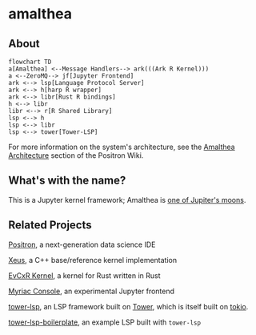 # amalthea

## About

```mermaid
flowchart TD
a[Amalthea] <--Message Handlers--> ark(((Ark R Kernel)))
a <--ZeroMQ--> jf[Jupyter Frontend]
ark <--> lsp[Language Protocol Server]
ark <--> h[harp R wrapper]
ark <--> libr[Rust R bindings]
h <--> libr
libr <--> r[R Shared Library]
lsp <--> h
lsp <--> libr
lsp <--> tower[Tower-LSP]
```

For more information on the system's architecture, see the [Amalthea Architecture](https://connect.rstudioservices.com/positron-wiki/amalthea-architecture.html) section of the Positron Wiki.


## What's with the name?

This is a Jupyter kernel framework; Amalthea is [one of Jupiter's moons](https://en.wikipedia.org/wiki/Amalthea_(moon)).


## Related Projects

[Positron](https://github.com/posit-dev/positron), a next-generation data science IDE

[Xeus](https://github.com/jupyter-xeus/xeus), a C++ base/reference kernel implementation

[EvCxR Kernel](https://github.com/google/evcxr/tree/main/evcxr_jupyter), a kernel for Rust written in Rust

[Myriac Console](https://github.com/rstudio/myriac-console), an experimental Jupyter frontend

[tower-lsp](https://github.com/ebkalderon/tower-lsp), an LSP framework built on [Tower](https://github.com/tower-rs/tower), which is itself built on [tokio](https://tokio.rs/).

[tower-lsp-boilerplate](https://github.com/IWANABETHATGUY/tower-lsp-boilerplate), an example LSP built with `tower-lsp`
